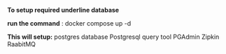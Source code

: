 **To setup required underline database** 

**run the command** : docker compose up -d

**This will setup:**
postgres database
Postgresql query tool PGAdmin
Zipkin
RaabitMQ